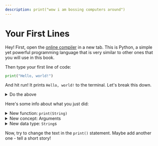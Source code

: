 ```yaml
---
description: print("wow i am bossing computers around")
---
```


# Your First Lines

Hey! First, open the [online compiler](https://www.online-python.com/PlAYfpvTqL) in a new tab. This is Python, a simple yet powerful programming language that is very similar to other ones that you will use in this book.

Then type your first line of code:

```python
print("Hello, world!")
```

And hit run! It prints `Hello, world!` to the terminal. Let's break this down.

<details>

<summary>Do the above</summary>

Type `print("Hello, world")` into the compiler and hit run.

</details>

Here's some info about what you just did:

<details>

<summary>New function: <code>print(String)</code></summary>

This is a built-in Python function. It takes one argument (a `String`) and prints it to the terminal.

</details>

<details>

<summary>New concept: Arguments</summary>

Arguments are like extra info for a function. They go inside parentheses like this:

`foo(arg)`

You can pass multiple arguments into a function:&#x20;

`foo(arg1,arg2)`

</details>

<details>

<summary>New data type: <code>String</code>s</summary>

A string is, well, a string of characters. They are surrounded by quotes like this:

`"This is a string, it can have a lot of 🎉 different 🎉 characters and they can be any length"`

</details>

Now, try to change the text in the `print()` statement. Maybe add another one - tell a short story!
